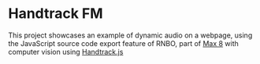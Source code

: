 # Handtrack FM

This project showcases an example of dynamic audio on a webpage, using the JavaScript source code export feature of RNBO, part of [Max 8](https://cycling74.com/products/max) with computer vision using [Handtrack.js](https://github.com/victordibia/handtrack.js/)
